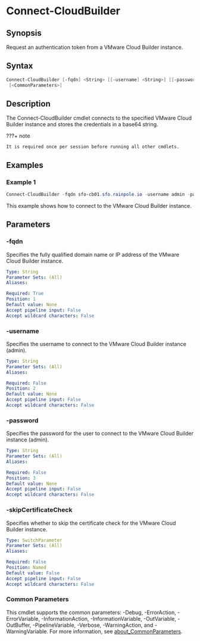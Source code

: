 # Connect-CloudBuilder

## Synopsis

Request an authentication token from a VMware Cloud Builder instance.

## Syntax

```powershell
Connect-CloudBuilder [-fqdn] <String> [[-username] <String>] [[-password] <String>] [-skipCertificateCheck]
 [<CommonParameters>]
```

## Description

The Connect-CloudBuilder cmdlet connects to the specified VMware Cloud Builder instance and stores the credentials
in a base64 string.

???+ note

    It is required once per session before running all other cmdlets.

## Examples

### Example 1

```powershell
Connect-CloudBuilder -fqdn sfo-cb01.sfo.rainpole.io -username admin -password VMware1!
```

This example shows how to connect to the VMware Cloud Builder instance.

## Parameters

### -fqdn

Specifies the fully qualified domain name or IP address of the VMware Cloud Builder instance.

```yaml
Type: String
Parameter Sets: (All)
Aliases:

Required: True
Position: 1
Default value: None
Accept pipeline input: False
Accept wildcard characters: False
```

### -username

Specifies the username to connect to the VMware Cloud Builder instance (admin).

```yaml
Type: String
Parameter Sets: (All)
Aliases:

Required: False
Position: 2
Default value: None
Accept pipeline input: False
Accept wildcard characters: False
```

### -password

Specifies the password for the user to connect to the VMware Cloud Builder instance (admin).

```yaml
Type: String
Parameter Sets: (All)
Aliases:

Required: False
Position: 3
Default value: None
Accept pipeline input: False
Accept wildcard characters: False
```

### -skipCertificateCheck

Specifies whether to skip the certificate check for the VMware Cloud Builder instance.

```yaml
Type: SwitchParameter
Parameter Sets: (All)
Aliases:

Required: False
Position: Named
Default value: False
Accept pipeline input: False
Accept wildcard characters: False
```

### Common Parameters

This cmdlet supports the common parameters: -Debug, -ErrorAction, -ErrorVariable, -InformationAction, -InformationVariable, -OutVariable, -OutBuffer, -PipelineVariable, -Verbose, -WarningAction, and -WarningVariable. For more information, see [about_CommonParameters](http://go.microsoft.com/fwlink/?LinkID=113216).
